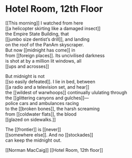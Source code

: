 # Hotel Room, 12th Floor
[[This morning]] I watched from here  
[[a helicopter skirting like a damaged insect]]  
the Empire State Building, that  
[[jumbo size dentist’s drill]], and landing  
on the roof of the PanAm skyscraper.  
But now [[midnight has come]] in  
from [[foreign places]]. Its uncivilised darkness  
is shot at by a million lit windows, all  
[[ups and acrosses]]

But midnight is not  
[[so easily defeated]]. I lie in bed, between  
[[a radio and a television set, and hear]]  
the [[wildest of warwhoops]] continually ululating through  
the [[glittering canyons and gulches]]—  
police cars and ambulances racing  
to the [[broken bones]], the harsh screaming  
from [[coldwater flats]], the blood  
[[glazed on sidewalks.]]

The [[frontier]] is [[never]]  
[[somewhere else]]. And no [[stockades]]  
can keep the midnight out.

[[Norman MacCaig]] [[Hotel Room, 12th floor]]